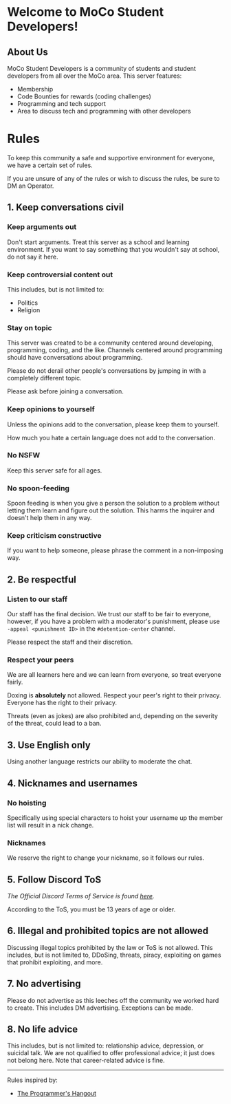 # Welcome to MoCo Student Developers!

## About Us

MoCo Student Developers is a community of students and student developers from all over the MoCo area. 
This server features: 
 - Membership
 - Code Bounties for rewards (coding challenges)
 - Programming and tech support
 - Area to discuss tech and programming with other developers


# Rules

To keep this community a safe and supportive environment for everyone, we have a certain set of rules. 

If you are unsure of any of the rules or wish to discuss the rules, be sure to DM an Operator. 

## 1. Keep conversations civil

### Keep arguments out
Don't start arguments. Treat this server as a school and learning environment. If you want to say something that you wouldn't say at school, do not say it here.
### Keep controversial content out
This includes, but is not limited to:
 - Politics
 - Religion

### Stay on topic

This server was created to be a community centered around developing, programming, coding, and the like. Channels centered around programming should have conversations about programming. 

Please do not derail other people's conversations by jumping in with a completely different topic. 

Please ask before joining a conversation.
### Keep opinions to yourself
Unless the opinions add to the conversation, please keep them to yourself.

How much you hate a certain language does not add to the conversation.

### No NSFW
Keep this server safe for all ages.

### No spoon-feeding
Spoon feeding is when you give a person the solution to a problem without letting them learn and figure out the solution. This harms the inquirer and doesn't help them in any way. 

### Keep criticism constructive
If you want to help someone, please phrase the comment in a non-imposing way.  




## 2. Be respectful

### Listen to our staff
Our staff has the final decision. We trust our staff to be fair to everyone, however, if you have a problem with a moderator's punishment, please use `-appeal <punishment ID>` in the `#detention-center` channel.

Please respect the staff and their discretion.

### Respect your peers
We are all learners here and we can learn from everyone, so treat everyone fairly. 

Doxing is **absolutely** not allowed. Respect your peer's right to their privacy.
Everyone has the right to their privacy.

Threats (even as jokes) are also prohibited and, depending on the severity of the threat, could lead to a ban.


## 3. Use English only
Using another language restricts our ability to moderate the chat. 

## 4. Nicknames and usernames
### No hoisting
Specifically using special characters to hoist your username up the member list will result in a nick change.
### Nicknames
We reserve the right to change your nickname, so it follows our rules.

## 5. Follow Discord ToS
*The Official Discord Terms of Service is found [here](https://discord.com/terms).*

According to the ToS, you must be 13 years of age or older. 

## 6. Illegal and prohibited topics are not allowed
Discussing illegal topics prohibited by the law or ToS is not allowed.
This includes, but is not limited to, DDoSing, threats, piracy, exploiting on games that prohibit exploiting, and more.

## 7. No advertising
Please do not advertise as this leeches off the community we worked hard to create.
This includes DM advertising. Exceptions can be made.

## 8. No life advice

This includes, but is not limited to: relationship advice, depression, or suicidal talk. We are not qualified to offer professional advice; it just does not belong here. Note that career-related advice is fine.


***
Rules inspired by:
 - [The Programmer's Hangout](https://theprogrammershangout.com/rules)

